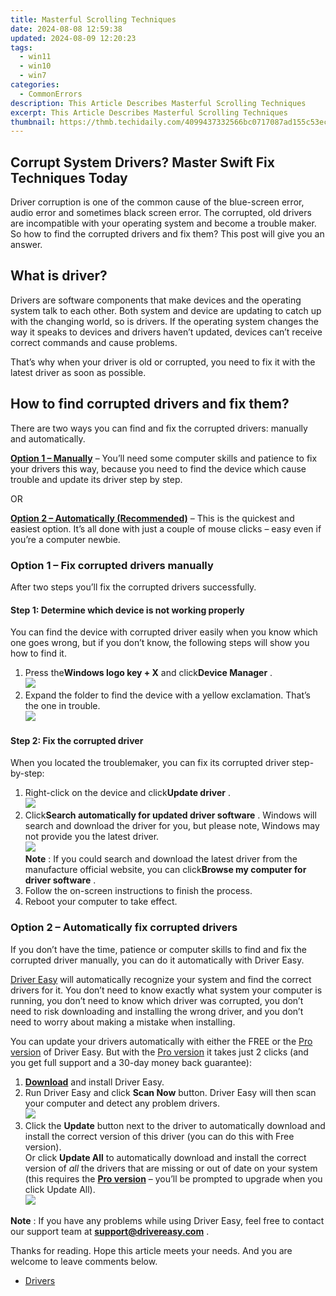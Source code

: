 ```yaml
---
title: Masterful Scrolling Techniques
date: 2024-08-08 12:59:38
updated: 2024-08-09 12:20:23
tags:
  - win11
  - win10
  - win7
categories:
  - CommonErrors
description: This Article Describes Masterful Scrolling Techniques
excerpt: This Article Describes Masterful Scrolling Techniques
thumbnail: https://thmb.techidaily.com/4099437332566bc0717087ad155c53eccdb95fb25198b821350f08a36ef32c9d.jpg
---
```


## Corrupt System Drivers? Master Swift Fix Techniques Today

Driver corruption is one of the common cause of the blue-screen error, audio error and sometimes black screen error. The corrupted, old drivers are incompatible with your operating system and become a trouble maker. So how to find the corrupted drivers and fix them? This post will give you an answer.

## What is driver?

 Drivers are software components that make devices and the operating system talk to each other. Both system and device are updating to catch up with the changing world, so is drivers. If the operating system changes the way it speaks to devices and drivers haven’t updated, devices can’t receive correct commands and cause problems.

 That’s why when your driver is old or corrupted, you need to fix it with the latest driver as soon as possible.

## **How to find corrupted drivers and fix them?**

 There are two ways you can find and fix the corrupted drivers: manually and automatically.

**[Option 1 – Manually](https://tools.techidaily.com/drivereasy/download/)**  – You’ll need some computer skills and patience to fix your drivers this way, because you need to find the device which cause trouble and update its driver step by step.

OR

**[Option 2 – Automatically (Recommended)](https://www.drivereasy.com/knowledge/how-to-fix-corrupt-drivers-easily-quickly/#op2)**  – This is the quickest and easiest option. It’s all done with just a couple of mouse clicks – easy even if you’re a computer newbie.

### **Option 1 –** **Fix corrupted drivers manually**

After two steps you’ll fix the corrupted drivers successfully.

#### Step 1: Determine which device is not working properly

 You can find the device with corrupted driver easily when you know which one goes wrong, but if you don’t know, the following steps will show you how to find it.

1. Press the**Windows logo key + X** and click**Device Manager** .  
![](https://images.drivereasy.com/wp-content/uploads/2019/08/device.jpg)
2. Expand the folder to find the device with a yellow exclamation. That’s the one in trouble.  
![](https://images.drivereasy.com/wp-content/uploads/2018/12/img_5c1719c34cd02.jpg)

#### Step 2: Fix the corrupted driver

 When you located the troublemaker, you can fix its corrupted driver step-by-step:

1. Right-click on the device and click**Update driver** .  
![](https://images.drivereasy.com/wp-content/uploads/2019/08/update-driver.jpg)
2. Click**Search automatically for updated driver software** . Windows will search and download the driver for you, but please note, Windows may not provide you the latest driver.  
![](https://images.drivereasy.com/wp-content/uploads/2019/08/update-1.jpg)  
**Note** : If you could search and download the latest driver from the manufacture official website, you can click**Browse my computer for driver software** .
3. Follow the on-screen instructions to finish the process.
4. Reboot your computer to take effect.

### **Option 2 – Automatically fix corrupted drivers**

 If you don’t have the time, patience or computer skills to find and fix the corrupted driver manually, you can do it automatically with Driver Easy.

[Driver Easy](https://tools.techidaily.com/drivereasy/download/) will automatically recognize your system and find the correct drivers for it. You don’t need to know exactly what system your computer is running, you don’t need to know which driver was corrupted, you don’t need to risk downloading and installing the wrong driver, and you don’t need to worry about making a mistake when installing.

 You can update your drivers automatically with either the FREE or the[](https://tools.techidaily.com/drivereasy/download/) [Pro version](https://tools.techidaily.com/drivereasy/download/) of Driver Easy. But with the [Pro version](https://tools.techidaily.com/drivereasy/download/) it takes just 2 clicks (and you get full support and a 30-day money back guarantee):

1. **[Download](https://tools.techidaily.com/drivereasy/download/)**  and install Driver Easy.
2. Run Driver Easy and click **Scan Now** button. Driver Easy will then scan your computer and detect any problem drivers.  
![](https://images.drivereasy.com/wp-content/uploads/2019/08/NVIDIA-18.jpg)
3. Click the **Update** button next to the driver to automatically download and install the correct version of this driver (you can do this with Free version).  
 Or click **Update All** to automatically download and install the correct version of _all_ the drivers that are missing or out of date on your system (this requires the **[Pro version](https://tools.techidaily.com/drivereasy/download/)**  – you’ll be prompted to upgrade when you click Update All).  
![](https://images.drivereasy.com/wp-content/uploads/2019/08/NVIDIA-Geoforce.jpg)

**Note** : If you have any problems while using Driver Easy, feel free to contact our support team at **[support@drivereasy.com](https://tools.techidaily.com/drivereasy/download/)**  .

 Thanks for reading. Hope this article meets your needs. And you are welcome to leave comments below.

* [Drivers](https://tools.techidaily.com/drivereasy/download/)

<ins class="adsbygoogle"
     style="display:block"
     data-ad-format="autorelaxed"
     data-ad-client="ca-pub-7571918770474297"
     data-ad-slot="1223367746"></ins>



<ins class="adsbygoogle"
     style="display:block"
     data-ad-client="ca-pub-7571918770474297"
     data-ad-slot="8358498916"
     data-ad-format="auto"
     data-full-width-responsive="true"></ins>
